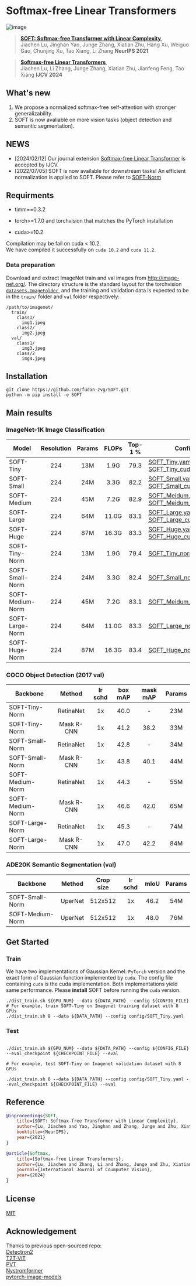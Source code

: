 # Softmax-free Linear Transformers

![image](resources/structure.png)

> [**SOFT: Softmax-free Transformer with Linear Complexity**](https://arxiv.org/abs/2110.11945),            
> Jiachen Lu, Jinghan Yao, Junge Zhang, Xiatian Zhu, Hang Xu, Weiguo Gao, Chunjing Xu, Tao Xiang, Li Zhang
> **NeurIPS 2021**

> [**Softmax-free Linear Transformers**](https://arxiv.org/abs/2207.03341),            
> Jiachen Lu, Li Zhang, Junge Zhang, Xiatian Zhu, Jianfeng Feng, Tao Xiang
> **IJCV 2024**  

## What's new
1. We propose a normalized softmax-free self-attention with stronger generalizability.
2. SOFT is now avaliable on more vision tasks (object detection and semantic segmentation).

## NEWS
- [2024/02/12] Our journal extension [Softmax-free Linear Transformer](https://arxiv.org/abs/2207.03341) is accepted by IJCV.
- [2022/07/05] SOFT is now available for downstream tasks! An efficient normalization is applied to SOFT. Please refer to [SOFT-Norm](https://github.com/fudan-zvg/SOFT/tree/normalization)

## Requirments
* timm==0.3.2

* torch>=1.7.0 and torchvision that matches the PyTorch installation

* cuda>=10.2

Compilation may be fail on cuda < 10.2.  
We have compiled it successfully on `cuda 10.2` and `cuda 11.2`. 

### Data preparation

Download and extract ImageNet train and val images from http://image-net.org/.
The directory structure is the standard layout for the torchvision [`datasets.ImageFolder`](https://pytorch.org/docs/stable/torchvision/datasets.html#imagefolder), and the training and validation data is expected to be in the `train/` folder and `val` folder respectively:

```
/path/to/imagenet/
  train/
    class1/
      img1.jpeg
    class2/
      img2.jpeg
  val/
    class1/
      img3.jpeg
    class/2
      img4.jpeg
```
## Installation
```shell script
git clone https://github.com/fudan-zvg/SOFT.git
python -m pip install -e SOFT
```

## Main results
### ImageNet-1K Image Classification

| Model       | Resolution | Params | FLOPs | Top-1 % | Config |Pretrained Model|
|-------------|:----------:|:------:|:-----:|:-------:|--------|--------
| SOFT-Tiny   | 224        | 13M    | 1.9G  | 79.3    |[SOFT_Tiny.yaml](config/SOFT_Tiny.yaml), [SOFT_Tiny_cuda.yaml](config/SOFT_Tiny_cuda.yaml)|[SOFT_Tiny](https://drive.google.com/file/d/1S04DCotIOkP0DaBb8WStQ513z82qT9de/view?usp=sharing), [SOFT_Tiny_cuda](https://drive.google.com/file/d/1inDKh3Wz_2KQgGH_2ywU5H_gLKZpIz_u/view?usp=sharing)
| SOFT-Small  | 224        | 24M    | 3.3G  | 82.2    |[SOFT_Small.yaml](config/SOFT_Small.yaml), [SOFT_Small_cuda.yaml](config/SOFT_Small_cuda.yaml)|
| SOFT-Medium | 224        | 45M    | 7.2G  | 82.9    |[SOFT_Meidum.yaml](config/SOFT_Medium.yaml), [SOFT_Meidum_cuda.yaml](config/SOFT_Medium_cuda.yaml)|
| SOFT-Large  | 224        | 64M    | 11.0G | 83.1    |[SOFT_Large.yaml](config/SOFT_Large.yaml), [SOFT_Large_cuda.yaml](config/SOFT_Large_cuda.yaml)|
| SOFT-Huge   | 224        | 87M    | 16.3G | 83.3    |[SOFT_Huge.yaml](config/SOFT_Huge.yaml), [SOFT_Huge_cuda.yaml](config/SOFT_Huge_cuda.yaml)|
| SOFT-Tiny-Norm   | 224        | 13M    | 1.9G  | 79.4    |[SOFT_Tiny_norm.yaml](config/SOFT_Tiny_norm.yaml)|[SOFT_Tiny_norm](https://drive.google.com/file/d/1Isy5b9v_4pyIXDqhKPNRq3WKH0etDlfl/view?usp=sharing)|
| SOFT-Small-Norm  | 224        | 24M    | 3.3G  | 82.4    |[SOFT_Small_norm.yaml](config/SOFT_Small_norm.yaml)|[SOFT_Small_norm](https://drive.google.com/file/d/1OBjn7FzVdNP1Urqxq7X0yDykyPhxAAW1/view?usp=sharing)|
| SOFT-Medium-Norm | 224        | 45M    | 7.2G  | 83.1    |[SOFT_Meidum_norm.yaml](config/SOFT_Medium_norm.yaml)|[SOFT_Medium_norm](https://drive.google.com/file/d/1K2C6daaJn3jwurWh38uvV7rexirWjuzh/view?usp=sharing)|
| SOFT-Large-Norm  | 224        | 64M    | 11.0G | 83.3    |[SOFT_Large_norm.yaml](config/SOFT_Large_norm.yaml)|[SOFT_Large_norm](https://drive.google.com/file/d/1aRYuF_gbBGyiXUDKEcpHJmM04SdvTUdP/view?usp=sharing)|
| SOFT-Huge-Norm   | 224        | 87M    | 16.3G | 83.4    |[SOFT_Huge_norm.yaml](config/SOFT_Huge_norm.yaml)|

### COCO Object Detection (2017 val)
| Backbone     | Method | lr schd | box mAP | mask mAP | Params |
|-------------|:----------:|:------:|:-----:|:-------:|:--------:|
|SOFT-Tiny-Norm | RetinaNet | 1x | 40.0 | - | 23M|
|SOFT-Tiny-Norm | Mask R-CNN | 1x | 41.2 | 38.2 | 33M|
|SOFT-Small-Norm | RetinaNet | 1x | 42.8 | - | 34M|
|SOFT-Small-Norm | Mask R-CNN | 1x | 43.8 | 40.1 | 44M|
|SOFT-Medium-Norm | RetinaNet | 1x | 44.3 | - | 55M|
|SOFT-Medium-Norm | Mask R-CNN | 1x | 46.6 | 42.0 | 65M|
|SOFT-Large-Norm | RetinaNet | 1x | 45.3 | - | 74M|
|SOFT-Large-Norm | Mask R-CNN | 1x | 47.0 | 42.2 | 84M|

### ADE20K Semantic Segmentation (val)
| Backbone     | Method | Crop size| lr schd | mIoU | Params |
|-------------|:----------:|:----------:|:------:|:-----:|:-------:|
|SOFT-Small-Norm | UperNet |512x512| 1x | 46.2 | 54M|
|SOFT-Medium-Norm | UperNet |512x512 | 1x | 48.0 | 76M|
## Get Started

### Train
We have two implementations of Gaussian Kernel: `PyTorch` version and 
the exact form of Gaussian function implemented by `cuda`. The config file containing `cuda` is the 
cuda implementation. Both implementations yield same performance. 
Please **install** SOFT before running the `cuda` version. 
```shell
./dist_train.sh ${GPU_NUM} --data ${DATA_PATH} --config ${CONFIG_FILE}
# For example, train SOFT-Tiny on Imagenet training dataset with 8 GPUs
./dist_train.sh 8 --data ${DATA_PATH} --config config/SOFT_Tiny.yaml
```

### Test

```shell

./dist_train.sh ${GPU_NUM} --data ${DATA_PATH} --config ${CONFIG_FILE} --eval_checkpoint ${CHECKPOINT_FILE} --eval

# For example, test SOFT-Tiny on Imagenet validation dataset with 8 GPUs

./dist_train.sh 8 --data ${DATA_PATH} --config config/SOFT_Tiny.yaml --eval_checkpoint ${CHECKPOINT_FILE} --eval

```
## Reference

```bibtex
@inproceedings{SOFT,
    title={SOFT: Softmax-free Transformer with Linear Complexity}, 
    author={Lu, Jiachen and Yao, Jinghan and Zhang, Junge and Zhu, Xiatian and Xu, Hang and Gao, Weiguo and Xu, Chunjing and Xiang, Tao and Zhang, Li},
    booktitle={NeurIPS},
    year={2021}
}
```

```bibtex
@article{Softmax,
    title={Softmax-free Linear Transformers}, 
    author={Lu, Jiachen and Zhang, Li and Zhang, Junge and Zhu, Xiatian and Feng, Jianfeng and Xiang, Tao},
    journal={International Journal of Coumputer Vision},
    year={2024}
}
```

## License

[MIT](LICENSE)


## Acknowledgement

Thanks to previous open-sourced repo:  
[Detectron2](https://github.com/facebookresearch/detectron2)  
[T2T-ViT](https://github.com/yitu-opensource/T2T-ViT)  
[PVT](https://github.com/whai362/PVT)   
[Nystromformer](https://github.com/mlpen/Nystromformer)   
[pytorch-image-models](https://github.com/rwightman/pytorch-image-models)
